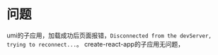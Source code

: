 # 问题

umi的子应用，加载成功后页面报错，`Disconnected from the devServer, trying to reconnect...`。
create-react-app的子应用无问题，
